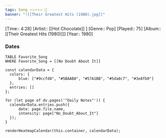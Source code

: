 ```yaml
---
tags: Song ⭐⭐⭐⭐⭐ 💛
banner: "![[Their Greatest Hits (1980).jpg]]"
---
```

[Time:: 4:28]
[Artist:: [[Hot Chocolate]] ]
[Genre:: Pop]
[Played:: 75]
[Album:: [[Their Greatest Hits (1980)]]]
[Year:: 1980]
### Dates
````dataview
TABLE Favorite_Song
WHERE Favorite_Song = [[No Doubt About It]]
````

  ```dataviewjs
const calendarData = { 
	colors: { 
		blue: ["#9ccfd8", "#5BAAB8", "#57A1BB", "#5da8c7", "#3e8fb0"] 
	}, 
	entries: [] 
}; 

for (let page of dv.pages('"Daily Notes"')) { 
	calendarData.entries.push({ 
		date: page.file.name, 
		intensity: page["No_Doubt_About_It"]
	}); 
} 

renderHeatmapCalendar(this.container, calendarData);
```
